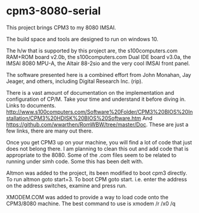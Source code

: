 # cpm3-8080-serial

This project brings CPM3 to my 8080 IMSAI.

The build space and tools are designed to run on windows 10.

The h/w that is supported by this project are, the s100computers.com RAM+ROM board v2.0b, the s100computers.com Dual IDE board v3.0a, the IMSAI 8080 MPU-A, the Altair 88-2sio and the very cool IMSAI front panel.

The software presented here is a combined effort from John Monahan, Jay Jeager, and others, including Digital Research Inc. (rip).

There is a vast amount of documentation on the implementation and configuration of CP/M. Take your time and understand it before diving in.
Links to documents.  http://www.s100computers.com/Software%20Folder/CPM3%20BIOS%20Installation/CPM3%20HDISK%20BIOS%20Software.htm
And https://github.com/wwarthen/RomWBW/tree/master/Doc.
These are just a few links, there are many out there.


Once you get CPM3 up on your machine, you will find a lot of code that just does not belong there. I am planning to clean this out and add code that is appropriate to the 8080. Some of the .com files seem to be related to running under simh code.  Some this has been delt with.

Altmon was added to the project, its been modified to boot cpm3 directly. To run altmon goto start+3.
To boot CPM goto start.    i.e.  enter the address on the address switches, examine and press run.  

XMODEM.COM was added to provide a way to load code onto the CPM3/8080 machine.  The best command to use is xmodem <filename> /r /x0 /q
